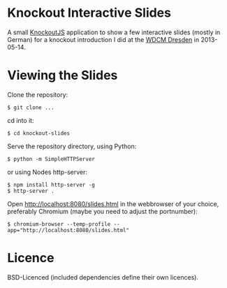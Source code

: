 Knockout Interactive Slides
===========================

A small [KnockoutJS](http://www.knockoutjs.com) application to show a few interactive slides (mostly in German) for a knockout introduction I did at the [WDCM Dresden](http://wdcmdresden.com/24-knockout-und-processwire/) in 2013-05-14.

Viewing the Slides
==================

Clone the repository:

    $ git clone ...

cd into it:

    $ cd knockout-slides

Serve the repository directory,
using Python:

    $ python -m SimpleHTTPServer

or using Nodes http-server:

    $ npm install http-server -g
    $ http-server .

Open [http://localhost:8080/slides.html](http://localhost:8080/slides.html) in the webbrowser of your choice, preferably Chromium (maybe you need to adjust the portnumber):

    $ chromium-browser --temp-profile --app="http://localhost:8080/slides.html"

Licence
=======

BSD-Licenced (included dependencies define their own licences).
